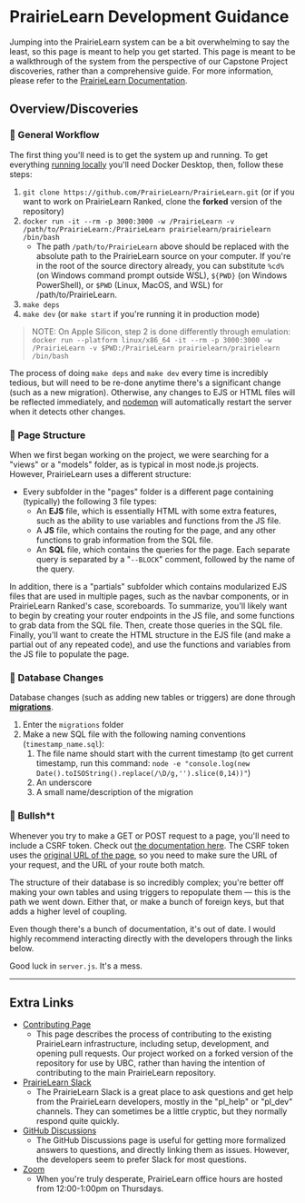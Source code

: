 # PrairieLearn Development Guidance

Jumping into the PrairieLearn system can be a bit overwhelming to say the least, so this page is meant to help you get started. This page is meant to be a walkthrough of the system from the perspective of our Capstone Project discoveries, rather than a comprehensive guide. For more information, please refer to the [PrairieLearn Documentation](https://prairielearn.readthedocs.io/en/latest/).

## Overview/Discoveries

### 🍃 General Workflow

The first thing you'll need is to get the system up and running. To get everything [running locally](https://github.com/PrairieLearn/PrairieLearn/blob/master/docs/installingLocal.md) you'll need Docker Desktop, then, follow these steps:

1. `git clone https://github.com/PrairieLearn/PrairieLearn.git` (or if you want to work on PrairieLearn Ranked, clone the **forked** version of the repository)
2. `docker run -it --rm -p 3000:3000 -w /PrairieLearn -v /path/to/PrairieLearn:/PrairieLearn prairielearn/prairielearn /bin/bash`
   - The path `/path/to/PrairieLearn` above should be replaced with the absolute path to the PrairieLearn source on your computer. If you're in the root of the source directory already, you can substitute `%cd%` (on Windows command prompt outside WSL), `${PWD}` (on Windows PowerShell), or `$PWD` (Linux, MacOS, and WSL) for /path/to/PrairieLearn.
3. `make deps`
4. `make dev` (or `make start` if you're running it in production mode)

> NOTE: On Apple Silicon, step 2 is done differently through emulation: `docker run --platform linux/x86_64 -it --rm -p 3000:3000 -w /PrairieLearn -v $PWD:/PrairieLearn prairielearn/prairielearn /bin/bash`

The process of doing `make deps` and `make dev` every time is incredibly tedious, but will need to be re-done anytime there's a significant change (such as a new migration). Otherwise, any changes to EJS or HTML files will be reflected immediately, and [nodemon](https://nodemon.io/) will automatically restart the server when it detects other changes.

### 📃 Page Structure

When we first began working on the project, we were searching for a "views" or a "models" folder, as is typical in most node.js projects. However, PrairieLearn uses a different structure:

- Every subfolder in the "pages" folder is a different page containing (typically) the following 3 file types:
  - An **EJS** file, which is essentially HTML with some extra features, such as the ability to use variables and functions from the JS file.
  - A **JS** file, which contains the routing for the page, and any other functions to grab information from the SQL file.
  - An **SQL** file, which contains the queries for the page. Each separate query is separated by a "`--BLOCK`" comment, followed by the name of the query.

In addition, there is a "partials" subfolder which contains modularized EJS files that are used in multiple pages, such as the navbar components, or in PrairieLearn Ranked's case, scoreboards. To summarize, you'll likely want to begin by creating your router endpoints in the JS file, and some functions to grab data from the SQL file. Then, create those queries in the SQL file. Finally, you'll want to create the HTML structure in the EJS file (and make a partial out of any repeated code), and use the functions and variables from the JS file to populate the page.

### 📀 Database Changes

Database changes (such as adding new tables or triggers) are done through [**migrations**](https://github.com/PrairieLearn/PrairieLearn/blob/master/apps/prairielearn/src/migrations/README.md). 

1. Enter the `migrations` folder
2. Make a new SQL file with the following naming conventions (`timestamp_name.sql`):
   1. The file name should start with the current timestamp (to get current timestamp, run this command: `node -e "console.log(new Date().toISOString().replace(/\D/g,'').slice(0,14))"`)
   2. An underscore
   3. A small name/description of the migration

### 💩 Bullsh*t

Whenever you try to make a GET or POST request to a page, you'll need to include a CSRF token. Check out [the documentation here](https://prairielearn.readthedocs.io/en/latest/dev-guide/#state-modifying-post-requests). The CSRF token uses the [original URL of the page](https://github.com/PrairieLearn/PrairieLearn/blob/a46bea8bcc7c5f63ce01e77e1a40056034aebefc/apps/prairielearn/src/middlewares/csrfToken.js#L11), so you need to make sure the URL of your request, and the URL of your route both match.

The structure of their database is so incredibly complex; you're better off making your own tables and using triggers to repopulate them — this is the path we went down. Either that, or make a bunch of foreign keys, but that adds a higher level of coupling.

Even though there's a bunch of documentation, it's out of date. I would highly recommend interacting directly with the developers through the links below.

Good luck in `server.js`. It's a mess.

---

## Extra Links
- [Contributing Page](https://github.com/PrairieLearn/PrairieLearn/blob/master/CONTRIBUTING.md)
  - This page describes the process of contributing to the existing PrairieLearn infrastructure, including setup, development, and opening pull requests. Our project worked on a forked version of the repository for use by UBC, rather than having the intention of contributing to the main PrairieLearn repository.
- [PrairieLearn Slack](https://prairielearn.slack.com/join/shared_invite/zt-13kx0hg6v-uuC3kyt_3iBxjSpyhCbYVw#/shared-invite/email)
  - The PrairieLearn Slack is a great place to ask questions and get help from the PrairieLearn developers, mostly in the "pl_help" or "pl_dev" channels. They can sometimes be a little cryptic, but they normally respond quite quickly.
- [GitHub Discussions](https://github.com/PrairieLearn/PrairieLearn/discussions)
  - The GitHub Discussions page is useful for getting more formalized answers to questions, and directly linking them as issues. However, the developers seem to prefer Slack for most questions.
- [Zoom](https://illinois.zoom.us/j/97570655417?pwd=SnByVzFaUXVlb1BIcjhZRHhEQ05Ldz09#success)
  - When you're truly desperate, PrairieLearn office hours are hosted from 12:00-1:00pm on Thursdays.
